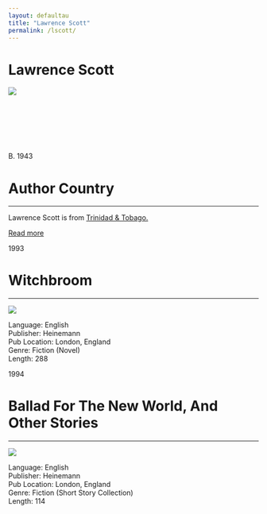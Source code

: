 ```yaml
---
layout: defaultau
title: "Lawrence Scott"
permalink: /lscott/
---
```

<!-- partial:index.partial.html -->
<div class="content">
    <h1>Lawrence Scott</h1>
    <div class="quote">
        <div><img src="https://www.lawrencescott.co.uk/Resources/item1a1.jpeg" class="logo"></div>
    </div>
    <div class="timeline">
        <div style="padding-bottom:100px;"></div>
        <div class="block">
            <div class="date right"><p class="right">B. 1943</p></div>
            <div class="dot"></div>
            <div class="left first">
            <div class="author_country">
                <h1>Author Country</h1><hr>
            <div class="aclocation"> <p>Lawrence Scott is from <a href="{{ site.baseurl }}/3">Trinidad & Tobago.</a></p></div>
              <div class="acreadmore">  <a href="https://en.wikipedia.org/wiki/Lawrence_Scott" target="_blank">Read more</a></div>
            </div>
            </div>
        </div>
        <div class="block">
            <div class="date left"><p class="left">1993</p></div>
            <div class="dot"></div>
            <div class="right">
                <h1>Witchbroom</h1><hr>
                <p><img src="https://www.lawrencescott.co.uk/Resources/j169x26612315.jpeg"></p>
                <p>
                Language: English <br/>
                Publisher: Heinemann<br/>
                Pub Location: London, England <br/>
                Genre: Fiction (Novel)<br/>
                Length: 288 <br/>
                </p>
            </div>
        </div>
        <div class="block">
            <div class="date right"><p class="right">1994</p></div>
            <div class="dot"></div>
            <div class="left hide">
                <h1>Ballad For The New World, And Other Stories</h1><hr>
                <p><img src="https://images-na.ssl-images-amazon.com/images/I/41FERX0BGCL._SX302_BO1,204,203,200_.jpg"></p>
                <p>
                Language: English <br/>
                Publisher: Heinemann<br/>
                Pub Location: London, England <br/>
                Genre: Fiction (Short Story Collection)<br/>
                Length: 114 <br/>
                </p>
            </div>
        </div>
</div>
  <!-- partial -->
<script src='https://cdnjs.cloudflare.com/ajax/libs/jquery/3.1.1/jquery.min.js'></script><script  src="{{ site.baseurl }}/assets/js/authorscript.js"></script>